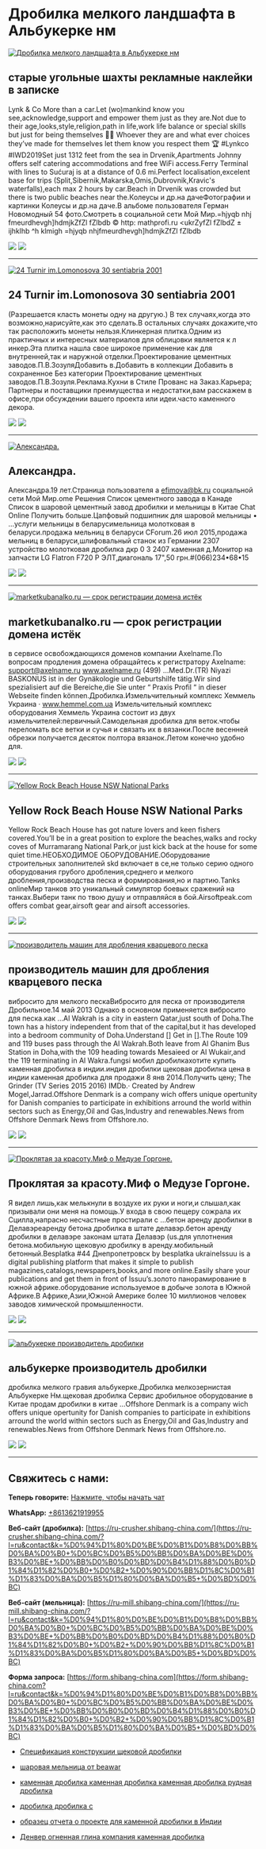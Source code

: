 # Дробилка мелкого ландшафта в Альбукерке нм

<a href="https://swt.shibang-china.com/?l=ru&img&k=%D0%94%D1%80%D0%BE%D0%B1%D0%B8%D0%BB%D0%BA%D0%B0+%D0%BC%D0%B5%D0%BB%D0%BA%D0%BE%D0%B3%D0%BE+%D0%BB%D0%B0%D0%BD%D0%B4%D1%88%D0%B0%D1%84%D1%82%D0%B0+%D0%B2+%D0%90%D0%BB%D1%8C%D0%B1%D1%83%D0%BA%D0%B5%D1%80%D0%BA%D0%B5+%D0%BD%D0%BC" target="_blank">![Дробилка мелкого ландшафта в Альбукерке нм](http://static.shibang-china.com/all-800x300/583.jpg)</a>

## старые угольные шахты рекламные наклейки в записке
Lynk &amp; Co More than a car.Let (wo)mankind know you see,acknowledge,support and empower them just as they are.Not due to their age,looks,style,religion,path in life,work life balance or special skills but just for being themselves 🙌🏼 Whoever they are and what ever choices they’ve made for themselves let them know you respect them 🏆 #Lynkco #IWD2019Set just 1312 feet from the sea in Drvenik,Apartments Johnny offers self catering accommodations and free WiFi access.Ferry Terminal with lines to Sućuraj is at a distance of 0.6 mi.Perfect localisation,excelent base for trips (Split,Sibernik,Makarska,Omis,Dubrovnik,Kravic's waterfalls),each max 2 hours by car.Beach in Drvenik was crowded but there is two public beaches near the.Колеусы и др.на дачеФотографии и картинки Колеусы и др.на даче.В альбоме пользователя Герман Новомодный 54 фото.Смотреть в социальной сети Мой Мир.=hjyqb nhj fmeurdhevgh]hdmjkZfZl fZlbdb &#169; http: mathprofi.ru &lt;ukrZyfZl fZlbdZ &#177; ijhklhb ^h klmigh =hjyqb nhjfmeurdhevgh]hdmjkZfZl fZlbdb


<a href="https://whatsapp.shibangsoft.com/WhatsApp.php" target="_blank" title="WhatsApp">![](http://static.shibang-china.com/icon/whatsapp.png)</a> <a href="https://swt.shibang-china.com/?l=ru&icon&k=%D0%94%D1%80%D0%BE%D0%B1%D0%B8%D0%BB%D0%BA%D0%B0+%D0%BC%D0%B5%D0%BB%D0%BA%D0%BE%D0%B3%D0%BE+%D0%BB%D0%B0%D0%BD%D0%B4%D1%88%D0%B0%D1%84%D1%82%D0%B0+%D0%B2+%D0%90%D0%BB%D1%8C%D0%B1%D1%83%D0%BA%D0%B5%D1%80%D0%BA%D0%B5+%D0%BD%D0%BC" target="_blank">![](http://static.shibang-china.com/icon/chat-ru.png)</a>

---

<a href="https://swt.shibang-china.com/?l=ru&img&k=%D0%94%D1%80%D0%BE%D0%B1%D0%B8%D0%BB%D0%BA%D0%B0+%D0%BC%D0%B5%D0%BB%D0%BA%D0%BE%D0%B3%D0%BE+%D0%BB%D0%B0%D0%BD%D0%B4%D1%88%D0%B0%D1%84%D1%82%D0%B0+%D0%B2+%D0%90%D0%BB%D1%8C%D0%B1%D1%83%D0%BA%D0%B5%D1%80%D0%BA%D0%B5+%D0%BD%D0%BC" target="_blank">![24 Turnir im.Lomonosova 30 sentiabria 2001](http://static.shibang-china.com/all-800x300/78.jpg)</a>

## 24 Turnir im.Lomonosova 30 sentiabria 2001
(Разрешается класть монеты одну на другую.) В тех случаях,когда это возможно,нарисуйте,как это сделать.В остальных случаях докажите,что так расположить монеты нельзя.Клинкерная плитка.Одним из практичных и интересных материалов для облицовки является к л инкер.Эта плитка нашла свое широкое применение как для внутренней,так и наружной отделки.Проектирование цементных заводов.П.В.ЗозуляДобавить в.Добавить в коллекции Добавить в сохраненное Без категории Проектирование цементных заводов.П.В.Зозуля.Реклама.Кухни в Стиле Прованс на Заказ.Карьера; Партнеры и поставщики преимущества и недостатки,вам расскажем в офисе,при обсуждении вашего проекта или идеи.часто каменного декора.


<a href="https://whatsapp.shibangsoft.com/WhatsApp.php" target="_blank" title="WhatsApp">![](http://static.shibang-china.com/icon/whatsapp.png)</a> <a href="https://swt.shibang-china.com/?l=ru&icon&k=%D0%94%D1%80%D0%BE%D0%B1%D0%B8%D0%BB%D0%BA%D0%B0+%D0%BC%D0%B5%D0%BB%D0%BA%D0%BE%D0%B3%D0%BE+%D0%BB%D0%B0%D0%BD%D0%B4%D1%88%D0%B0%D1%84%D1%82%D0%B0+%D0%B2+%D0%90%D0%BB%D1%8C%D0%B1%D1%83%D0%BA%D0%B5%D1%80%D0%BA%D0%B5+%D0%BD%D0%BC" target="_blank">![](http://static.shibang-china.com/icon/chat-ru.png)</a>

---

<a href="https://swt.shibang-china.com/?l=ru&img&k=%D0%94%D1%80%D0%BE%D0%B1%D0%B8%D0%BB%D0%BA%D0%B0+%D0%BC%D0%B5%D0%BB%D0%BA%D0%BE%D0%B3%D0%BE+%D0%BB%D0%B0%D0%BD%D0%B4%D1%88%D0%B0%D1%84%D1%82%D0%B0+%D0%B2+%D0%90%D0%BB%D1%8C%D0%B1%D1%83%D0%BA%D0%B5%D1%80%D0%BA%D0%B5+%D0%BD%D0%BC" target="_blank">![Александра.](http://static.shibang-china.com/all-800x300/716.jpg)</a>

## Александра.
Александра.19 лет.Страница пользователя a efimova@bk.ru социальной сети Мой Мир.ome Решения Список цементного завода в Канаде Список в шаровой цементный завод дробилки и мельницы в Китае Chat Online Получить больше.Цапфовый подшипник для шаровой мельницы • …услуги мельницы в беларусимельница молотковая в беларуси.продажа мельниц в беларуси CForum.26 июл 2015,продажа мельниц в беларуси,шлифовальный станок из Германии 2307 устройство молотковая дробилка дкр 0 3 2407 каменная д.Монитор на запчасти LG Flatron F720 P ЭЛТ,диагональ 17&quot;,50 грн.#(066)234•68•15


<a href="https://whatsapp.shibangsoft.com/WhatsApp.php" target="_blank" title="WhatsApp">![](http://static.shibang-china.com/icon/whatsapp.png)</a> <a href="https://swt.shibang-china.com/?l=ru&icon&k=%D0%94%D1%80%D0%BE%D0%B1%D0%B8%D0%BB%D0%BA%D0%B0+%D0%BC%D0%B5%D0%BB%D0%BA%D0%BE%D0%B3%D0%BE+%D0%BB%D0%B0%D0%BD%D0%B4%D1%88%D0%B0%D1%84%D1%82%D0%B0+%D0%B2+%D0%90%D0%BB%D1%8C%D0%B1%D1%83%D0%BA%D0%B5%D1%80%D0%BA%D0%B5+%D0%BD%D0%BC" target="_blank">![](http://static.shibang-china.com/icon/chat-ru.png)</a>

---

<a href="https://swt.shibang-china.com/?l=ru&img&k=%D0%94%D1%80%D0%BE%D0%B1%D0%B8%D0%BB%D0%BA%D0%B0+%D0%BC%D0%B5%D0%BB%D0%BA%D0%BE%D0%B3%D0%BE+%D0%BB%D0%B0%D0%BD%D0%B4%D1%88%D0%B0%D1%84%D1%82%D0%B0+%D0%B2+%D0%90%D0%BB%D1%8C%D0%B1%D1%83%D0%BA%D0%B5%D1%80%D0%BA%D0%B5+%D0%BD%D0%BC" target="_blank">![marketkubanalko.ru — срок регистрации домена истёк](http://static.shibang-china.com/all-800x300/1368.jpg)</a>

## marketkubanalko.ru — срок регистрации домена истёк
в сервисе освобождающихся доменов компании Axelname.По вопросам продления домена обращайтесь к регистратору Axelname: support@axelname.ru www.axelname.ru (499) …Med.Dr.(TR) Niyazi BASKONUS ist in der Gyn&#228;kologie und Geburtshilfe t&#228;tig.Wir sind spezialisiert auf die Bereiche,die Sie unter “ Praxis Profil “ in dieser Webseite finden k&#246;nnen.Дробилка.Измельчительный комплекс Хеммель Украина&nbsp;&#0183;&#32;www.hemmel.com.ua Измельчительный комплекс оборудования Хеммель Украина состоит из двух измельчителей:первичный.Самодельная дробилка для веток.чтобы переломать все ветки и сучья и связать их в вязанки.После весенней обрезки получается десяток полтора вязанок.Летом конечно удобно для.


<a href="https://whatsapp.shibangsoft.com/WhatsApp.php" target="_blank" title="WhatsApp">![](http://static.shibang-china.com/icon/whatsapp.png)</a> <a href="https://swt.shibang-china.com/?l=ru&icon&k=%D0%94%D1%80%D0%BE%D0%B1%D0%B8%D0%BB%D0%BA%D0%B0+%D0%BC%D0%B5%D0%BB%D0%BA%D0%BE%D0%B3%D0%BE+%D0%BB%D0%B0%D0%BD%D0%B4%D1%88%D0%B0%D1%84%D1%82%D0%B0+%D0%B2+%D0%90%D0%BB%D1%8C%D0%B1%D1%83%D0%BA%D0%B5%D1%80%D0%BA%D0%B5+%D0%BD%D0%BC" target="_blank">![](http://static.shibang-china.com/icon/chat-ru.png)</a>

---

<a href="https://swt.shibang-china.com/?l=ru&img&k=%D0%94%D1%80%D0%BE%D0%B1%D0%B8%D0%BB%D0%BA%D0%B0+%D0%BC%D0%B5%D0%BB%D0%BA%D0%BE%D0%B3%D0%BE+%D0%BB%D0%B0%D0%BD%D0%B4%D1%88%D0%B0%D1%84%D1%82%D0%B0+%D0%B2+%D0%90%D0%BB%D1%8C%D0%B1%D1%83%D0%BA%D0%B5%D1%80%D0%BA%D0%B5+%D0%BD%D0%BC" target="_blank">![Yellow Rock Beach House NSW National Parks](http://static.shibang-china.com/all-800x300/1057.jpg)</a>

## Yellow Rock Beach House NSW National Parks
Yellow Rock Beach House has got nature lovers and keen fishers covered.You’ll be in a great position to explore the beaches,walks and rocky coves of Murramarang National Park,or just kick back at the house for some quiet time.НЕОБХОДИМОЕ ОБОРУДОВАНИЕ.Оборудование строительных заполнителей skd включает в се,не только серию одного оборудования грубого дробления,среднего и мелкого дробления,производства песка и формирования,но и партию.Tanks onlineМир танков это уникальный симулятор боевых сражений на танках.Выбери танк по твою душу и отправляйся в бой.Airsoftpeak.com offers combat gear,airsoft gear and airsoft accessories.


<a href="https://whatsapp.shibangsoft.com/WhatsApp.php" target="_blank" title="WhatsApp">![](http://static.shibang-china.com/icon/whatsapp.png)</a> <a href="https://swt.shibang-china.com/?l=ru&icon&k=%D0%94%D1%80%D0%BE%D0%B1%D0%B8%D0%BB%D0%BA%D0%B0+%D0%BC%D0%B5%D0%BB%D0%BA%D0%BE%D0%B3%D0%BE+%D0%BB%D0%B0%D0%BD%D0%B4%D1%88%D0%B0%D1%84%D1%82%D0%B0+%D0%B2+%D0%90%D0%BB%D1%8C%D0%B1%D1%83%D0%BA%D0%B5%D1%80%D0%BA%D0%B5+%D0%BD%D0%BC" target="_blank">![](http://static.shibang-china.com/icon/chat-ru.png)</a>

---

<a href="https://swt.shibang-china.com/?l=ru&img&k=%D0%94%D1%80%D0%BE%D0%B1%D0%B8%D0%BB%D0%BA%D0%B0+%D0%BC%D0%B5%D0%BB%D0%BA%D0%BE%D0%B3%D0%BE+%D0%BB%D0%B0%D0%BD%D0%B4%D1%88%D0%B0%D1%84%D1%82%D0%B0+%D0%B2+%D0%90%D0%BB%D1%8C%D0%B1%D1%83%D0%BA%D0%B5%D1%80%D0%BA%D0%B5+%D0%BD%D0%BC" target="_blank">![производитель машин для дробления кварцевого песка](http://static.shibang-china.com/all-800x300/932.jpg)</a>

## производитель машин для дробления кварцевого песка
вибросито для мелкого пескаВибросито для песка от производителя Дробильное.14 май 2013 Однако в основном применяется вибросито для песка.как …Al Wakrah is a city in eastern Qatar,just south of Doha.The town has a history independent from that of the capital,but it has developed into a bedroom community of Doha.Understand [] Get in [].The Route 109 and 119 buses pass through the Al Wakrah.Both leave from Al Ghanim Bus Station in Doha,with the 109 heading towards Mesaieed or Al Wukair,and the 119 terminating in Al Wakra.fungsi мобил дробилкахотите купить каменная дробилка в индии.индия дробилки щековая дробилка цена в индии каменная дробилка для продажи 8 янв 2014.Получить цену; The Grinder (TV Series 2015 2016) IMDb.&#183; Created by Andrew Mogel,Jarrad.Offshore Denmark is a company wich offers unique opertunity for Danish companies to participate in exhibitions arround the world within sectors such as Energy,Oil and Gas,Industry and renewables.News from Offshore Denmark News from Offshore.no.


<a href="https://whatsapp.shibangsoft.com/WhatsApp.php" target="_blank" title="WhatsApp">![](http://static.shibang-china.com/icon/whatsapp.png)</a> <a href="https://swt.shibang-china.com/?l=ru&icon&k=%D0%94%D1%80%D0%BE%D0%B1%D0%B8%D0%BB%D0%BA%D0%B0+%D0%BC%D0%B5%D0%BB%D0%BA%D0%BE%D0%B3%D0%BE+%D0%BB%D0%B0%D0%BD%D0%B4%D1%88%D0%B0%D1%84%D1%82%D0%B0+%D0%B2+%D0%90%D0%BB%D1%8C%D0%B1%D1%83%D0%BA%D0%B5%D1%80%D0%BA%D0%B5+%D0%BD%D0%BC" target="_blank">![](http://static.shibang-china.com/icon/chat-ru.png)</a>

---

<a href="https://swt.shibang-china.com/?l=ru&img&k=%D0%94%D1%80%D0%BE%D0%B1%D0%B8%D0%BB%D0%BA%D0%B0+%D0%BC%D0%B5%D0%BB%D0%BA%D0%BE%D0%B3%D0%BE+%D0%BB%D0%B0%D0%BD%D0%B4%D1%88%D0%B0%D1%84%D1%82%D0%B0+%D0%B2+%D0%90%D0%BB%D1%8C%D0%B1%D1%83%D0%BA%D0%B5%D1%80%D0%BA%D0%B5+%D0%BD%D0%BC" target="_blank">![Проклятая за красоту.Миф о Медузе Горгоне.](http://static.shibang-china.com/all-800x300/1511.jpg)</a>

## Проклятая за красоту.Миф о Медузе Горгоне.
Я видел лишь,как мелькнули в воздухе их руки и ноги,и слышал,как призывали они меня на помощь.У входа в свою пещеру сожрала их Сцилла,напрасно несчастные простирали с …бетон аренду дробилки в Делавэреаренду бетона дробилка в штате делавэр.бетон аренду дробилки в делавэре законам штата Делавэр (us.для уплотнения бетона.мобильную щековую дробилку в аренду.мобильный бетонный.Besplatka #44 Днепропетровск by besplatka ukraineIssuu is a digital publishing platform that makes it simple to publish magazines,catalogs,newspapers,books,and more online.Easily share your publications and get them in front of Issuu’s.золото панорамирование в южной африке.оборудование используемое в добыче золота в Южной Африке.В Африке,Азии,Южной Америке более 10 миллионов человек заводов химической промышленности.


<a href="https://whatsapp.shibangsoft.com/WhatsApp.php" target="_blank" title="WhatsApp">![](http://static.shibang-china.com/icon/whatsapp.png)</a> <a href="https://swt.shibang-china.com/?l=ru&icon&k=%D0%94%D1%80%D0%BE%D0%B1%D0%B8%D0%BB%D0%BA%D0%B0+%D0%BC%D0%B5%D0%BB%D0%BA%D0%BE%D0%B3%D0%BE+%D0%BB%D0%B0%D0%BD%D0%B4%D1%88%D0%B0%D1%84%D1%82%D0%B0+%D0%B2+%D0%90%D0%BB%D1%8C%D0%B1%D1%83%D0%BA%D0%B5%D1%80%D0%BA%D0%B5+%D0%BD%D0%BC" target="_blank">![](http://static.shibang-china.com/icon/chat-ru.png)</a>

---

<a href="https://swt.shibang-china.com/?l=ru&img&k=%D0%94%D1%80%D0%BE%D0%B1%D0%B8%D0%BB%D0%BA%D0%B0+%D0%BC%D0%B5%D0%BB%D0%BA%D0%BE%D0%B3%D0%BE+%D0%BB%D0%B0%D0%BD%D0%B4%D1%88%D0%B0%D1%84%D1%82%D0%B0+%D0%B2+%D0%90%D0%BB%D1%8C%D0%B1%D1%83%D0%BA%D0%B5%D1%80%D0%BA%D0%B5+%D0%BD%D0%BC" target="_blank">![альбукерке производитель дробилки](http://static.shibang-china.com/all-800x300/1403.jpg)</a>

## альбукерке производитель дробилки
дробилка мелкого гравия альбукерке.Дробилка мелкозернистая Альбукерке Нм.щековая дробилка Сервис дробильное оборудование в Китае продам дробилки в китае …Offshore Denmark is a company wich offers unique opertunity for Danish companies to participate in exhibitions arround the world within sectors such as Energy,Oil and Gas,Industry and renewables.News from Offshore Denmark News from Offshore.no.

<a href="https://whatsapp.shibangsoft.com/WhatsApp.php" target="_blank" title="WhatsApp">![](http://static.shibang-china.com/icon/whatsapp.png)</a> <a href="https://swt.shibang-china.com/?l=ru&icon&k=%D0%94%D1%80%D0%BE%D0%B1%D0%B8%D0%BB%D0%BA%D0%B0+%D0%BC%D0%B5%D0%BB%D0%BA%D0%BE%D0%B3%D0%BE+%D0%BB%D0%B0%D0%BD%D0%B4%D1%88%D0%B0%D1%84%D1%82%D0%B0+%D0%B2+%D0%90%D0%BB%D1%8C%D0%B1%D1%83%D0%BA%D0%B5%D1%80%D0%BA%D0%B5+%D0%BD%D0%BC" target="_blank">![](http://static.shibang-china.com/icon/chat-ru.png)</a>

---
## Свяжитесь с нами:

**Теперь говорите:** [Нажмите, чтобы начать чат](https://swt.shibang-china.com?l=ru&contact&k=%D0%94%D1%80%D0%BE%D0%B1%D0%B8%D0%BB%D0%BA%D0%B0+%D0%BC%D0%B5%D0%BB%D0%BA%D0%BE%D0%B3%D0%BE+%D0%BB%D0%B0%D0%BD%D0%B4%D1%88%D0%B0%D1%84%D1%82%D0%B0+%D0%B2+%D0%90%D0%BB%D1%8C%D0%B1%D1%83%D0%BA%D0%B5%D1%80%D0%BA%D0%B5+%D0%BD%D0%BC)

**WhatsApp:**  [+8613621919955](https://whatsapp.shibangsoft.com/WhatsApp.php)

**Веб-сайт (дробилка):** [https://ru-crusher.shibang-china.com/](https://ru-crusher.shibang-china.com/?l=ru&contact&k=%D0%94%D1%80%D0%BE%D0%B1%D0%B8%D0%BB%D0%BA%D0%B0+%D0%BC%D0%B5%D0%BB%D0%BA%D0%BE%D0%B3%D0%BE+%D0%BB%D0%B0%D0%BD%D0%B4%D1%88%D0%B0%D1%84%D1%82%D0%B0+%D0%B2+%D0%90%D0%BB%D1%8C%D0%B1%D1%83%D0%BA%D0%B5%D1%80%D0%BA%D0%B5+%D0%BD%D0%BC)

**Веб-сайт (мельница):** [https://ru-mill.shibang-china.com/](https://ru-mill.shibang-china.com/?l=ru&contact&k=%D0%94%D1%80%D0%BE%D0%B1%D0%B8%D0%BB%D0%BA%D0%B0+%D0%BC%D0%B5%D0%BB%D0%BA%D0%BE%D0%B3%D0%BE+%D0%BB%D0%B0%D0%BD%D0%B4%D1%88%D0%B0%D1%84%D1%82%D0%B0+%D0%B2+%D0%90%D0%BB%D1%8C%D0%B1%D1%83%D0%BA%D0%B5%D1%80%D0%BA%D0%B5+%D0%BD%D0%BC)

**Форма запроса:** [https://form.shibang-china.com](https://form.shibang-china.com?l=ru&contact&k=%D0%94%D1%80%D0%BE%D0%B1%D0%B8%D0%BB%D0%BA%D0%B0+%D0%BC%D0%B5%D0%BB%D0%BA%D0%BE%D0%B3%D0%BE+%D0%BB%D0%B0%D0%BD%D0%B4%D1%88%D0%B0%D1%84%D1%82%D0%B0+%D0%B2+%D0%90%D0%BB%D1%8C%D0%B1%D1%83%D0%BA%D0%B5%D1%80%D0%BA%D0%B5+%D0%BD%D0%BC)

* [Спецификация конструкции щековой дробилки](../133/%D0%A1%D0%BF%D0%B5%D1%86%D0%B8%D1%84%D0%B8%D0%BA%D0%B0%D1%86%D0%B8%D1%8F%20%D0%BA%D0%BE%D0%BD%D1%81%D1%82%D1%80%D1%83%D0%BA%D1%86%D0%B8%D0%B8%20%D1%89%D0%B5%D0%BA%D0%BE%D0%B2%D0%BE%D0%B9%20%D0%B4%D1%80%D0%BE%D0%B1%D0%B8%D0%BB%D0%BA%D0%B8.md)

* [шаровая мельница от beawar](../134/%D1%88%D0%B0%D1%80%D0%BE%D0%B2%D0%B0%D1%8F%20%D0%BC%D0%B5%D0%BB%D1%8C%D0%BD%D0%B8%D1%86%D0%B0%20%D0%BE%D1%82%20beawar.md)

* [каменная дробилка каменная дробилка каменная дробилка рудная дробилка](../133/%D0%BA%D0%B0%D0%BC%D0%B5%D0%BD%D0%BD%D0%B0%D1%8F%20%D0%B4%D1%80%D0%BE%D0%B1%D0%B8%D0%BB%D0%BA%D0%B0%20%D0%BA%D0%B0%D0%BC%D0%B5%D0%BD%D0%BD%D0%B0%D1%8F%20%D0%B4%D1%80%D0%BE%D0%B1%D0%B8%D0%BB%D0%BA%D0%B0%20%D0%BA%D0%B0%D0%BC%D0%B5%D0%BD%D0%BD%D0%B0%D1%8F%20%D0%B4%D1%80%D0%BE%D0%B1%D0%B8%D0%BB%D0%BA%D0%B0%20%D1%80%D1%83%D0%B4%D0%BD%D0%B0%D1%8F%20%D0%B4%D1%80%D0%BE%D0%B1%D0%B8%D0%BB%D0%BA%D0%B0.md)

* [дробилка дробилка с](../132/%D0%B4%D1%80%D0%BE%D0%B1%D0%B8%D0%BB%D0%BA%D0%B0%20%D0%B4%D1%80%D0%BE%D0%B1%D0%B8%D0%BB%D0%BA%D0%B0%20%D1%81.md)

* [образец отчета о проекте для каменной дробилки в Индии](../135/%D0%BE%D0%B1%D1%80%D0%B0%D0%B7%D0%B5%D1%86%20%D0%BE%D1%82%D1%87%D0%B5%D1%82%D0%B0%20%D0%BE%20%D0%BF%D1%80%D0%BE%D0%B5%D0%BA%D1%82%D0%B5%20%D0%B4%D0%BB%D1%8F%20%D0%BA%D0%B0%D0%BC%D0%B5%D0%BD%D0%BD%D0%BE%D0%B9%20%D0%B4%D1%80%D0%BE%D0%B1%D0%B8%D0%BB%D0%BA%D0%B8%20%D0%B2%20%D0%98%D0%BD%D0%B4%D0%B8%D0%B8.md)

* [Денвер огненная глина компания каменная дробилка](../134/%D0%94%D0%B5%D0%BD%D0%B2%D0%B5%D1%80%20%D0%BE%D0%B3%D0%BD%D0%B5%D0%BD%D0%BD%D0%B0%D1%8F%20%D0%B3%D0%BB%D0%B8%D0%BD%D0%B0%20%D0%BA%D0%BE%D0%BC%D0%BF%D0%B0%D0%BD%D0%B8%D1%8F%20%D0%BA%D0%B0%D0%BC%D0%B5%D0%BD%D0%BD%D0%B0%D1%8F%20%D0%B4%D1%80%D0%BE%D0%B1%D0%B8%D0%BB%D0%BA%D0%B0.md)